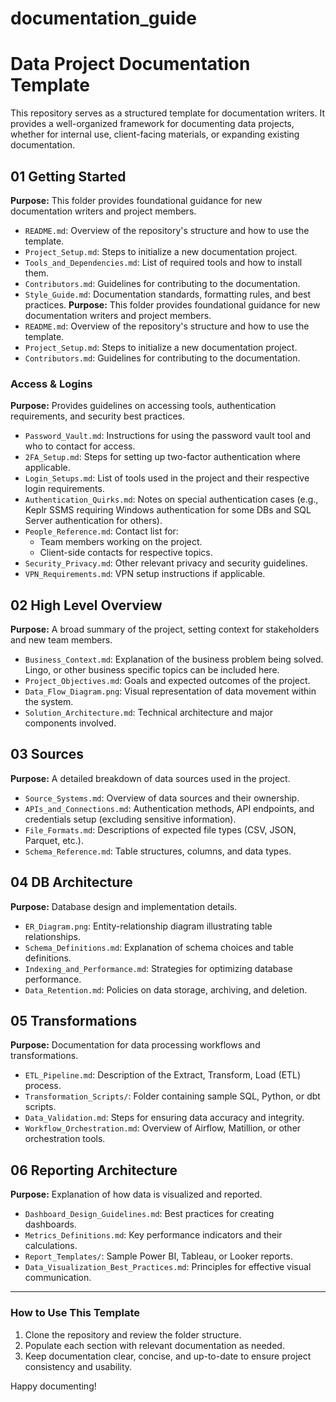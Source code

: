 # documentation_guide


# Data Project Documentation Template

This repository serves as a structured template for documentation writers. It provides a well-organized framework for documenting data projects, whether for internal use, client-facing materials, or expanding existing documentation.

## 01 Getting Started
**Purpose:** This folder provides foundational guidance for new documentation writers and project members.
- `README.md`: Overview of the repository's structure and how to use the template.
- `Project_Setup.md`: Steps to initialize a new documentation project.
- `Tools_and_Dependencies.md`: List of required tools and how to install them.
- `Contributors.md`: Guidelines for contributing to the documentation.
- `Style_Guide.md`: Documentation standards, formatting rules, and best practices.
**Purpose:** This folder provides foundational guidance for new documentation writers and project members.
- `README.md`: Overview of the repository's structure and how to use the template.
- `Project_Setup.md`: Steps to initialize a new documentation project.
- `Contributors.md`: Guidelines for contributing to the documentation.
  
### Access & Logins
**Purpose:** Provides guidelines on accessing tools, authentication requirements, and security best practices.
- `Password_Vault.md`: Instructions for using the password vault tool and who to contact for access.
- `2FA_Setup.md`: Steps for setting up two-factor authentication where applicable.
- `Login_Setups.md`: List of tools used in the project and their respective login requirements.
- `Authentication_Quirks.md`: Notes on special authentication cases (e.g., Keplr SSMS requiring Windows authentication for some DBs and SQL Server authentication for others).
- `People_Reference.md`: Contact list for:
  - Team members working on the project.
  - Client-side contacts for respective topics.
- `Security_Privacy.md`: Other relevant privacy and security guidelines.
- `VPN_Requirements.md`: VPN setup instructions if applicable.


## 02 High Level Overview
**Purpose:** A broad summary of the project, setting context for stakeholders and new team members.
- `Business_Context.md`: Explanation of the business problem being solved. Lingo, or other business specific topics can be included here. 
- `Project_Objectives.md`: Goals and expected outcomes of the project.
- `Data_Flow_Diagram.png`: Visual representation of data movement within the system.
- `Solution_Architecture.md`: Technical architecture and major components involved.

## 03 Sources
**Purpose:** A detailed breakdown of data sources used in the project.
- `Source_Systems.md`: Overview of data sources and their ownership.
- `APIs_and_Connections.md`: Authentication methods, API endpoints, and credentials setup (excluding sensitive information).
- `File_Formats.md`: Descriptions of expected file types (CSV, JSON, Parquet, etc.).
- `Schema_Reference.md`: Table structures, columns, and data types.

## 04 DB Architecture
**Purpose:** Database design and implementation details.
- `ER_Diagram.png`: Entity-relationship diagram illustrating table relationships.
- `Schema_Definitions.md`: Explanation of schema choices and table definitions.
- `Indexing_and_Performance.md`: Strategies for optimizing database performance.
- `Data_Retention.md`: Policies on data storage, archiving, and deletion.

## 05 Transformations
**Purpose:** Documentation for data processing workflows and transformations.
- `ETL_Pipeline.md`: Description of the Extract, Transform, Load (ETL) process.
- `Transformation_Scripts/`: Folder containing sample SQL, Python, or dbt scripts.
- `Data_Validation.md`: Steps for ensuring data accuracy and integrity.
- `Workflow_Orchestration.md`: Overview of Airflow, Matillion, or other orchestration tools.

## 06 Reporting Architecture
**Purpose:** Explanation of how data is visualized and reported.
- `Dashboard_Design_Guidelines.md`: Best practices for creating dashboards.
- `Metrics_Definitions.md`: Key performance indicators and their calculations.
- `Report_Templates/`: Sample Power BI, Tableau, or Looker reports.
- `Data_Visualization_Best_Practices.md`: Principles for effective visual communication.

---

### How to Use This Template
1. Clone the repository and review the folder structure.
2. Populate each section with relevant documentation as needed.
3. Keep documentation clear, concise, and up-to-date to ensure project consistency and usability.

Happy documenting!

